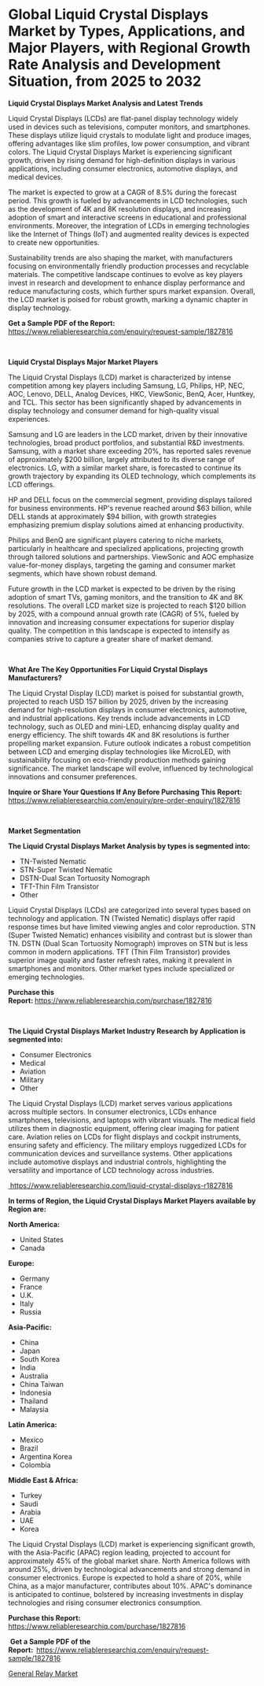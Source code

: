 <p><h1>Global Liquid Crystal Displays Market by Types, Applications, and Major Players, with Regional Growth Rate Analysis and Development Situation, from 2025 to 2032</h1></p><p><strong>Liquid Crystal Displays Market Analysis and Latest Trends</strong></p>
<p><p>Liquid Crystal Displays (LCDs) are flat-panel display technology widely used in devices such as televisions, computer monitors, and smartphones. These displays utilize liquid crystals to modulate light and produce images, offering advantages like slim profiles, low power consumption, and vibrant colors. The Liquid Crystal Displays Market is experiencing significant growth, driven by rising demand for high-definition displays in various applications, including consumer electronics, automotive displays, and medical devices. </p><p>The market is expected to grow at a CAGR of 8.5% during the forecast period. This growth is fueled by advancements in LCD technologies, such as the development of 4K and 8K resolution displays, and increasing adoption of smart and interactive screens in educational and professional environments. Moreover, the integration of LCDs in emerging technologies like the Internet of Things (IoT) and augmented reality devices is expected to create new opportunities.</p><p>Sustainability trends are also shaping the market, with manufacturers focusing on environmentally friendly production processes and recyclable materials. The competitive landscape continues to evolve as key players invest in research and development to enhance display performance and reduce manufacturing costs, which further spurs market expansion. Overall, the LCD market is poised for robust growth, marking a dynamic chapter in display technology.</p></p>
<p><strong>Get a Sample PDF of the Report:&nbsp;</strong> <a href="https://www.reliableresearchiq.com/enquiry/request-sample/1827816?utm_campaign=2273&utm_medium=2&utm_source=Github&utm_content=ia&utm_term=11022025&utm_id=liquid-crystal-displays">https://www.reliableresearchiq.com/enquiry/request-sample/1827816</a></p>
<p>&nbsp;</p>
<p><strong>Liquid Crystal Displays Major Market Players</strong></p>
<p><p>The Liquid Crystal Displays (LCD) market is characterized by intense competition among key players including Samsung, LG, Philips, HP, NEC, AOC, Lenovo, DELL, Analog Devices, HKC, ViewSonic, BenQ, Acer, Huntkey, and TCL. This sector has been significantly shaped by advancements in display technology and consumer demand for high-quality visual experiences.</p><p>Samsung and LG are leaders in the LCD market, driven by their innovative technologies, broad product portfolios, and substantial R&D investments. Samsung, with a market share exceeding 20%, has reported sales revenue of approximately $200 billion, largely attributed to its diverse range of electronics. LG, with a similar market share, is forecasted to continue its growth trajectory by expanding its OLED technology, which complements its LCD offerings.</p><p>HP and DELL focus on the commercial segment, providing displays tailored for business environments. HP's revenue reached around $63 billion, while DELL stands at approximately $94 billion, with growth strategies emphasizing premium display solutions aimed at enhancing productivity.</p><p>Philips and BenQ are significant players catering to niche markets, particularly in healthcare and specialized applications, projecting growth through tailored solutions and partnerships. ViewSonic and AOC emphasize value-for-money displays, targeting the gaming and consumer market segments, which have shown robust demand.</p><p>Future growth in the LCD market is expected to be driven by the rising adoption of smart TVs, gaming monitors, and the transition to 4K and 8K resolutions. The overall LCD market size is projected to reach $120 billion by 2025, with a compound annual growth rate (CAGR) of 5%, fueled by innovation and increasing consumer expectations for superior display quality. The competition in this landscape is expected to intensify as companies strive to capture a greater share of market demand.</p></p>
<p>&nbsp;</p>
<p><strong>What Are The Key Opportunities For Liquid Crystal Displays Manufacturers?</strong></p>
<p><p>The Liquid Crystal Display (LCD) market is poised for substantial growth, projected to reach USD 157 billion by 2025, driven by the increasing demand for high-resolution displays in consumer electronics, automotive, and industrial applications. Key trends include advancements in LCD technology, such as OLED and mini-LED, enhancing display quality and energy efficiency. The shift towards 4K and 8K resolutions is further propelling market expansion. Future outlook indicates a robust competition between LCD and emerging display technologies like MicroLED, with sustainability focusing on eco-friendly production methods gaining significance. The market landscape will evolve, influenced by technological innovations and consumer preferences.</p></p>
<p><strong>Inquire or Share Your Questions If Any Before Purchasing This Report:</strong> <a href="https://www.reliableresearchiq.com/enquiry/pre-order-enquiry/1827816?utm_campaign=2273&utm_medium=2&utm_source=Github&utm_content=ia&utm_term=11022025&utm_id=liquid-crystal-displays">https://www.reliableresearchiq.com/enquiry/pre-order-enquiry/1827816</a></p>
<p>&nbsp;</p>
<p><strong>Market Segmentation</strong></p>
<p><strong>The Liquid Crystal Displays Market Analysis by types is segmented into:</strong></p>
<p><ul><li>TN-Twisted Nematic</li><li>STN-Super Twisted Nematic</li><li>DSTN-Dual Scan Tortuosity Nomograph</li><li>TFT-Thin Film Transistor</li><li>Other</li></ul></p>
<p><p>Liquid Crystal Displays (LCDs) are categorized into several types based on technology and application. TN (Twisted Nematic) displays offer rapid response times but have limited viewing angles and color reproduction. STN (Super Twisted Nematic) enhances visibility and contrast but is slower than TN. DSTN (Dual Scan Tortuosity Nomograph) improves on STN but is less common in modern applications. TFT (Thin Film Transistor) provides superior image quality and faster refresh rates, making it prevalent in smartphones and monitors. Other market types include specialized or emerging technologies.</p></p>
<p><strong>Purchase this Report:&nbsp;</strong><a href="https://www.reliableresearchiq.com/purchase/1827816?utm_campaign=2273&utm_medium=2&utm_source=Github&utm_content=ia&utm_term=11022025&utm_id=liquid-crystal-displays">https://www.reliableresearchiq.com/purchase/1827816</a></p>
<p>&nbsp;</p>
<p><strong>The Liquid Crystal Displays Market Industry Research by Application is segmented into:</strong></p>
<p><ul><li>Consumer Electronics</li><li>Medical</li><li>Aviation</li><li>Military</li><li>Other</li></ul></p>
<p><p>The Liquid Crystal Displays (LCD) market serves various applications across multiple sectors. In consumer electronics, LCDs enhance smartphones, televisions, and laptops with vibrant visuals. The medical field utilizes them in diagnostic equipment, offering clear imaging for patient care. Aviation relies on LCDs for flight displays and cockpit instruments, ensuring safety and efficiency. The military employs ruggedized LCDs for communication devices and surveillance systems. Other applications include automotive displays and industrial controls, highlighting the versatility and importance of LCD technology across industries.</p></p>
<p><a href="https://www.reliableresearchiq.com/liquid-crystal-displays-r1827816?utm_campaign=2273&utm_medium=2&utm_source=Github&utm_content=ia&utm_term=11022025&utm_id=liquid-crystal-displays">&nbsp;https://www.reliableresearchiq.com/liquid-crystal-displays-r1827816</a></p>
<p><strong>In terms of Region, the Liquid Crystal Displays Market Players available by Region are:</strong></p>
<p>
    <p> <strong> North America: </strong>
        <ul>
            <li>United States</li>
            <li>Canada</li>
        </ul>
        </p> 
    <p> <strong> Europe: </strong>
        <ul>
            <li>Germany</li>
            <li>France</li>
            <li>U.K.</li>
            <li>Italy</li>
            <li>Russia</li>
        </ul>
        </p> 
    <p> <strong> Asia-Pacific: </strong>
        <ul>
            <li>China</li>
            <li>Japan</li>
            <li>South Korea</li>
            <li>India</li>
            <li>Australia</li>
            <li>China Taiwan</li>
            <li>Indonesia</li>
            <li>Thailand</li>
            <li>Malaysia</li>
        </ul>
        </p> 
    <p> <strong> Latin America: </strong>
        <ul>
            <li>Mexico</li>
            <li>Brazil</li>
            <li>Argentina Korea</li>
            <li>Colombia</li>
        </ul>
        </p> 
    <p> <strong> Middle East & Africa: </strong>
        <ul>
            <li>Turkey</li>
            <li>Saudi</li>
            <li>Arabia</li>
            <li>UAE</li>
            <li>Korea</li>
        </ul>
    </p>
    </p>
<p><p>The Liquid Crystal Displays (LCD) market is experiencing significant growth, with the Asia-Pacific (APAC) region leading, projected to account for approximately 45% of the global market share. North America follows with around 25%, driven by technological advancements and strong demand in consumer electronics. Europe is expected to hold a share of 20%, while China, as a major manufacturer, contributes about 10%. APAC's dominance is anticipated to continue, bolstered by increasing investments in display technologies and rising consumer electronics consumption.</p></p>
<p><strong>Purchase this Report: </strong><a href="https://www.reliableresearchiq.com/purchase/1827816?utm_campaign=2273&utm_medium=2&utm_source=Github&utm_content=ia&utm_term=11022025&utm_id=liquid-crystal-displays">https://www.reliableresearchiq.com/purchase/1827816</a></p>
<p>&nbsp;<strong>Get a Sample PDF of the Report:&nbsp;&nbsp;</strong><a href="https://www.reliableresearchiq.com/enquiry/request-sample/1827816?utm_campaign=2273&utm_medium=2&utm_source=Github&utm_content=ia&utm_term=11022025&utm_id=liquid-crystal-displays">https://www.reliableresearchiq.com/enquiry/request-sample/1827816</a></p>
<p><strong></strong></p>
<p><p><a href="https://github.com/jeastefanowicz7816/Market-Research-Report-List-1/blob/main/general-relay-market.md?utm_campaign=2273&utm_medium=2&utm_source=Github&utm_content=ia&utm_term=11022025&utm_id=liquid-crystal-displays">General Relay Market</a></p></p>